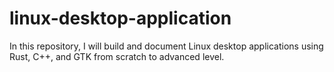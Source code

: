 # linux-desktop-application
In this repository, I will build and document Linux desktop applications using Rust, C++, and GTK from scratch to advanced level.
